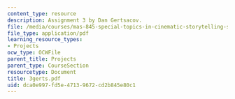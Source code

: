 ```yaml
---
content_type: resource
description: Assignment 3 by Dan Gertsacov.
file: /media/courses/mas-845-special-topics-in-cinematic-storytelling-spring-2004/dca0e997fd5e47139672cd2b845e80c1_3gerts.pdf
file_type: application/pdf
learning_resource_types:
- Projects
ocw_type: OCWFile
parent_title: Projects
parent_type: CourseSection
resourcetype: Document
title: 3gerts.pdf
uid: dca0e997-fd5e-4713-9672-cd2b845e80c1
---
```

